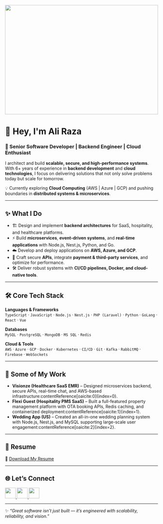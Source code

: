 <div align="center">
  <img height="360" width="100%" src="https://images.unsplash.com/photo-1605379399642-870262d3d051?ixlib=rb-4.0.3&auto=format&fit=crop&w=1812&q=80" />
</div>

# 👋 Hey, I'm Ali Raza  

### 🚀 Senior Software Developer | Backend Engineer | Cloud Enthusiast  

I architect and build **scalable, secure, and high-performance systems**.  
With 6+ years of experience in **backend development** and **cloud technologies**, I focus on delivering solutions that not only solve problems today but scale for tomorrow.  

💡 Currently exploring **Cloud Computing** (AWS | Azure | GCP) and pushing boundaries in **distributed systems & microservices**.  

---

## ✨ What I Do
- 🏗️ Design and implement **backend architectures** for SaaS, hospitality, and healthcare platforms.  
- ⚡ Build **microservices**, **event-driven systems**, and **real-time applications** with Node.js, Nest.js, Python, and Go.  
- ☁️ Develop and deploy applications on **AWS, Azure, and GCP**.  
- 🔐 Craft secure **APIs**, integrate **payment & third-party services**, and optimize for performance.  
- 🛠️ Deliver robust systems with **CI/CD pipelines, Docker, and cloud-native tools**.  

---

## 🛠️ Core Tech Stack  

**Languages & Frameworks**  
`TypeScript` · `JavaScript` · `Node.js` · `Nest.js` · `PHP (Laravel)` · `Python` · `GoLang` · `React` · `Vue`  

**Databases**  
`MySQL` · `PostgreSQL` · `MongoDB` · `MS SQL` · `Redis`  

**Cloud & Tools**  
`AWS` · `Azure` · `GCP` · `Docker` · `Kubernetes` · `CI/CD` · `Git` · `Kafka` · `RabbitMQ` · `Firebase` · `WebSockets`  

---

## 🚀 Some of My Work
- **Visionze (Healthcare SaaS EMR)** – Designed microservices backend, secure APIs, real-time chat, and AWS-based infrastructure:contentReference[oaicite:0]{index=0}.  
- **Flexi Guest (Hospitality PMS SaaS)** – Built a full-featured property management platform with OTA booking APIs, Redis caching, and containerized deployment:contentReference[oaicite:1]{index=1}.  
- **Wedding App (US)** – Created an all-in-one wedding planning system with Node.js, Nest.js, and MySQL supporting large-scale user engagement:contentReference[oaicite:2]{index=2}.  

---

## 📄 Resume  
📌 [Download My Resume](https://www.canva.com/design/DAGqlJwiCu4/ENFj_1oYU-cL7LeLV5tp6g/view?utm_content=DAGqlJwiCu4&utm_campaign=designshare&utm_medium=link2&utm_source=uniquelinks&utlId=h1ec03a369e)  

---

## 🌐 Let’s Connect  
<div align="left">
  <a href="https://www.linkedin.com/in/sahibzada-ali-raza/" target="_blank">
    <img src="https://img.shields.io/badge/LinkedIn-%230077B5.svg?&style=for-the-badge&logo=linkedin&logoColor=white" height="35" />
  </a>
  <a href="mailto:aliraza.1121@yahoo.com" target="_blank">
    <img src="https://img.shields.io/badge/Email-%23EA4335.svg?&style=for-the-badge&logo=gmail&logoColor=white" height="35" />
  </a>
  <a href="https://www.instagram.com/sahibzadaa.aliraza/?hl=en" target="_blank">
    <img src="https://img.shields.io/badge/Instagram-%23E4405F.svg?&style=for-the-badge&logo=instagram&logoColor=white" height="35" />
  </a>
</div>

---

✨ *“Great software isn’t just built — it’s engineered with scalability, reliability, and vision.”*  
